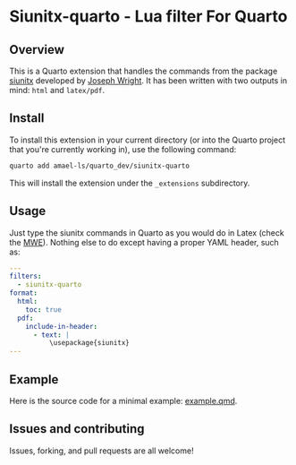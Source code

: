 # Siunitx-quarto - Lua filter For Quarto

## Overview
This is a Quarto extension that handles the commands from the package [siunitx](https://ctan.org/pkg/siunitx?lang=en) developed by [Joseph Wright](https://github.com/josephwright). It has been written with two outputs in mind: `html` and `latex/pdf`.

## Install

To install this extension in your current directory (or into the Quarto project that you're currently working in), use the following command:
```bash
quarto add amael-ls/quarto_dev/siunitx-quarto
```
This will install the extension under the `_extensions` subdirectory.

## Usage
Just type the siunitx commands in Quarto as you would do in Latex (check the [MWE](example.qmd)). Nothing else to do except having a proper YAML header, such as:
```yaml
---
filters:
  - siunitx-quarto
format:
  html:
    toc: true
  pdf:
    include-in-header:
      - text: |
          \usepackage{siunitx}
---
```

## Example

Here is the source code for a minimal example: [example.qmd](example.qmd).

## Issues and contributing

Issues, forking, and pull requests are all welcome!

